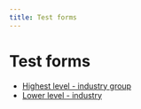 ```yaml
---
title: Test forms
---
```

# Test forms
  * [Highest level - industry group](industry-group)
  * [Lower level - industry](industry)

